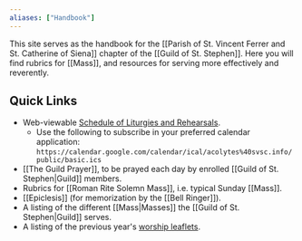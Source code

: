 ```yaml
---
aliases: ["Handbook"]
---
```

This site serves as the handbook for the [[Parish of St. Vincent Ferrer and St. Catherine of Siena]] chapter of the [[Guild of St. Stephen]]. Here you will find rubrics for [[Mass]], and resources for serving more effectively and reverently.

## Quick Links
- Web-viewable [Schedule of Liturgies and Rehearsals](https://calendar.google.com/calendar/embed?src=acolytes%40svsc.info&ctz=America%2FNew_York).
	- Use the following to subscribe in your preferred calendar application: `https://calendar.google.com/calendar/ical/acolytes%40svsc.info/public/basic.ics`
- [[The Guild Prayer]], to be prayed each day by enrolled [[Guild of St. Stephen|Guild]] members.
- Rubrics for [[Roman Rite Solemn Mass]], i.e. typical Sunday [[Mass]].
- [[Epiclesis]] (for memorization by the [[Bell Ringer]]).
- A listing of the different [[Mass|Masses]] the [[Guild of St. Stephen|Guild]] serves.
- A listing of the previous year's [worship leaflets](https://svsc.info/worship-leaflets/).
